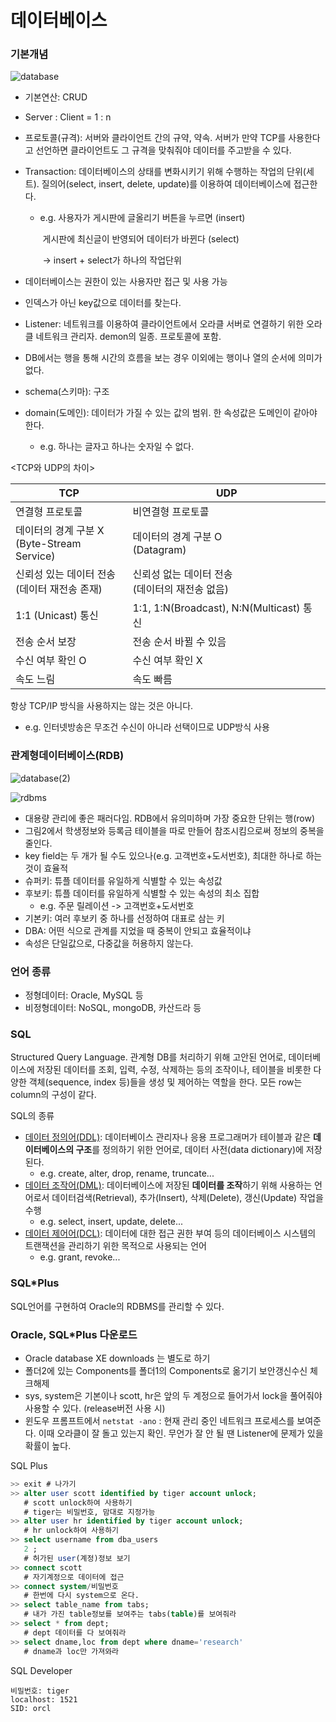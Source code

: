 # 데이터베이스

### 기본개념

![database](https://user-images.githubusercontent.com/51535130/74406586-691dfd00-4e73-11ea-8a4b-52121625acbc.png)

- 기본연산: CRUD

- Server : Client = 1 : n

- 프로토콜(규격): 서버와 클라이언트 간의 규약, 약속. 서버가 만약 TCP를 사용한다고 선언하면 클라이언트도 그 규격을 맞춰줘야 데이터를 주고받을 수 있다.

- Transaction: 데이터베이스의 상태를 변화시키기 위해 수행하는 작업의 단위(세트). 질의어(select, insert, delete, update)를 이용하여 데이터베이스에 접근한다.

  - e.g. 사용자가 게시판에 글올리기 버튼을 누르면 (insert)

    ​       게시판에 최신글이 반영되어 데이터가 바뀐다 (select)

    ​       -> insert + select가 하나의 작업단위

- 데이터베이스는 권한이 있는 사용자만 접근 및 사용 가능

- 인덱스가 아닌 key값으로 데이터를 찾는다.

- Listener: 네트워크를 이용하여 클라이언트에서 오라클 서버로 연결하기 위한 오라클 네트워크 관리자. demon의 일종. 프로토콜에 포함.

- DB에서는 행을 통해 시간의 흐름을 보는 경우 이외에는 행이나 열의 순서에 의미가 없다.

- schema(스키마): 구조

- domain(도메인): 데이터가 가질 수 있는 값의 범위. 한 속성값은 도메인이 같아야 한다.

  - e.g. 하나는 글자고 하나는 숫자일 수 없다.



<TCP와 UDP의 차이>

| TCP                                               | UDP                                                 |
| ------------------------------------------------- | --------------------------------------------------- |
| 연결형 프로토콜                                   | 비연결형 프로토콜                                   |
| 데이터의 경계 구분 X<br />(Byte-Stream Service)   | 데이터의 경계 구분 O<br />(Datagram)                |
| 신뢰성 있는 데이터 전송<br />(데이터 재전송 존재) | 신뢰성 없는 데이터 전송<br />(데이터의 재전송 없음) |
| 1:1 (Unicast) 통신                                | 1:1, 1:N(Broadcast), N:N(Multicast) 통신            |
| 전송 순서 보장                                    | 전송 순서 바뀔 수 있음                              |
| 수신 여부 확인 O                                  | 수신 여부 확인 X                                    |
| 속도 느림                                         | 속도 빠름                                           |

항상 TCP/IP 방식을 사용하지는 않는 것은 아니다.

- e.g. 인터넷방송은 무조건 수신이 아니라 선택이므로 UDP방식 사용



### 관계형데이터베이스(RDB)

![database(2)](https://user-images.githubusercontent.com/51535130/74409907-22340580-4e7b-11ea-820f-f318dfeebf55.png)

![rdbms](https://user-images.githubusercontent.com/51535130/74514296-9dff8200-4f4f-11ea-888b-6c48f8d5b5fd.png)

- 대용량 관리에 좋은 패러다임. RDB에서 유의미하며 가장 중요한 단위는 행(row)
- 그림2에서 학생정보와 등록금 테이블을 따로 만들어 참조시킴으로써 정보의 중복을 줄인다.
- key field는 두 개가 될 수도 있으나(e.g. 고객번호+도서번호), 최대한 하나로 하는 것이 효율적
- 슈퍼키: 튜플 데이터를 유일하게 식별할 수 있는 속성값
- 후보키: 튜플 데이터를 유일하게 식별할 수 있는 속성의 최소 집합
  - e.g. 주문 릴레이션 -> 고객번호+도서번호
- 기본키: 여러 후보키 중 하나를 선정하여 대표로 삼는 키
- DBA: 어떤 식으로 관계를 지었을 때 중복이 안되고 효율적이냐
- 속성은 단일값으로, 다중값을 허용하지 않는다.



### 언어 종류

- 정형데이터: Oracle, MySQL 등
- 비정형데이터: NoSQL, mongoDB, 카산드라 등



### SQL

Structured Query Language. 관계형 DB를 처리하기 위해 고안된 언어로, 데이터베이스에 저장된 데이터를 조회, 입력, 수정, 삭제하는 등의 조작이나, 테이블을 비롯한 다양한 객체(sequence, index 등)들을 생성 및 제어하는 역할을 한다. 모든 row는 column의 구성이 같다. 



SQL의 종류

- <u>데이터 정의어(DDL)</u>: 데이터베이스 관리자나 응용 프로그래머가 테이블과 같은 **데이터베이스의 구조**를 정의하기 위한 언어로, 데이터 사전(data dictionary)에 저장된다.
  - e.g. create, alter, drop, rename, truncate...
- <u>데이터 조작어(DML)</u>: 데이터베이스에 저장된 **데이터를 조작**하기 위해 사용하는 언어로서 데이터검색(Retrieval), 추가(Insert), 삭제(Delete), 갱신(Update) 작업을 수행
  - e.g. select, insert, update, delete...
- <u>데이터 제어어(DCL)</u>: 데이터에 대한 접근 권한 부여 등의 데이터베이스 시스템의 트랜잭션을 관리하기 위한 목적으로 사용되는 언어 
  - e.g. grant, revoke...



### SQL*Plus

SQL언어를 구현하여 Oracle의 RDBMS를 관리할 수 있다.



### Oracle, SQL*Plus 다운로드

- Oracle database XE downloads 는 별도로 하기
- 폴더2에 있는 Components를 폴더1의 Components로 옮기기
  보안갱신수신 체크해제
- sys, system은 기본이나 scott, hr은 앞의 두 계정으로 들어가서 lock을 풀어줘야 사용할 수 있다. (release버전 사용 시)
- 윈도우 프롬프트에서 `netstat -ano` : 현재 관리 중인 네트워크 프로세스를 보여준다. 이때 오라클이 잘 돌고 있는지 확인. 무언가 잘 안 될 땐 Listener에 문제가 있을 확률이 높다.



SQL Plus

```sql
>> exit # 나가기
>> alter user scott identified by tiger account unlock; 
   # scott unlock하여 사용하기
   # tiger는 비밀번호, 맘대로 지정가능
>> alter user hr identified by tiger account unlock;
   # hr unlock하여 사용하기
>> select username from dba_users 
   2 ;
   # 허가된 user(계정)정보 보기
>> connect scott
   # 자기계정으로 데이터에 접근
>> connect system/비밀번호
   # 한번에 다시 system으로 온다.
>> select table_name from tabs;
   # 내가 가진 table정보를 보여주는 tabs(table)를 보여줘라
>> select * from dept;  
   # dept 데이터를 다 보여줘라
>> select dname,loc from dept where dname='research'
   # dname과 loc만 가져와라
```

SQL Developer
```
비밀번호: tiger
localhost: 1521
SID: orcl
```